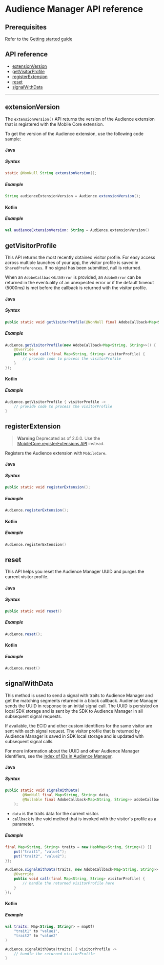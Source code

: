 # Audience Manager API reference

## Prerequisites

Refer to the [Getting started guide](./getting-started.md)

## API reference

- [extensionVersion](#extensionversion)
- [getVisitorProfile](#getvisitorprofile)
- [registerExtension](#registerextension)
- [reset](#reset)
- [signalWithData](#signalwithdata)

------

## extensionVersion

The `extensionVersion()` API returns the version of the Audience extension that is registered with the Mobile Core extension.

To get the version of the Audience extension, use the following code sample:

#### Java

##### Syntax
```java
static @NonNull String extensionVersion();
```

##### Example
```java
String audienceExtensionVersion = Audience.extensionVersion();
```

#### Kotlin

##### Example
```kotlin
val audienceExtensionVersion: String = Audience.extensionVersion()
```

## getVisitorProfile

This API returns the most recently obtained visitor profile. For easy access across multiple launches of your app, the visitor profile is saved in `SharedPreferences`. If no signal has been submitted, null is returned.

When an `AdobeCallbackWithError` is provided, an `AdobeError` can be returned in the eventuality of an unexpected error or if the default timeout (5000ms) is met before the callback is returned with the visitor profile.

#### Java

##### Syntax
```java
public static void getVisitorProfile(@NonNull final AdobeCallback<Map<String, String>> adobeCallback);
```

##### Example
```java
Audience.getVisitorProfile(new AdobeCallback<Map<String, String>>() {
    @Override
    public void call(final Map<String, String> visitorProfile) {
        // provide code to process the visitorProfile
    }
});
```

#### Kotlin

##### Example
```kotlin
Audience.getVisitorProfile { visitorProfile ->
    // provide code to process the visitorProfile
}

```

## registerExtension

> **Warning**
> Deprecated as of 2.0.0. Use the [MobileCore.registerExtensions API](https://github.com/adobe/aepsdk-core-android/blob/main/Documentation/MobileCore/api-reference.md) instead.

Registers the Audience extension with `MobileCore`.

#### Java

##### Syntax
```java
public static void registerExtension();
```

##### Example
```java
Audience.registerExtension();
```

#### Kotlin

##### Example
```kotlin
Audience.registerExtension()
```

## reset

This API helps you reset the Audience Manager UUID and purges the current visitor profile.

#### Java

##### Syntax
```java
public static void reset()
```

##### Example
```java
Audience.reset();
```

#### Kotlin

##### Example
```kotlin
Audience.reset()
```

## signalWithData

This method is used to send a signal with traits to Audience Manager and get the matching segments returned in a block callback. Audience Manager sends the UUID in response to an initial signal call. The UUID is persisted on local SDK storage and is sent by the SDK to Audience Manager in all subsequent signal requests.

If available, the ECID and other custom identifiers for the same visitor are sent with each signal request. The visitor profile that is returned by Audience Manager is saved in SDK local storage and is updated with subsequent signal calls.

For more information about the UUID and other Audience Manager identifiers, see the [index of IDs in Audience Manager](https://experienceleague.adobe.com/docs/audience-manager/user-guide/reference/ids-in-aam.html).

#### Java

##### Syntax
```java
public static void signalWithData(
		@NonNull final Map<String, String> data,
		@Nullable final AdobeCallback<Map<String, String>> adobeCallback
	);
```
* `data` is the traits data for the current visitor.
* `callback` is the void method that is invoked with the visitor's profile as a parameter.

##### Example
```java
final Map<String, String> traits = new HashMap<String, String>() {{
    put("trait1", "value1");
    put("trait2", "value2");
}};

Audience.signalWithData(traits, new AdobeCallback<Map<String, String>>() {
    @Override
    public void call(final Map<String, String> visitorProfile) {
        // handle the returned visitorProfile here
    }
});
```

#### Kotlin

##### Example
```kotlin
val traits: Map<String, String?> = mapOf(
    "trait1" to "value1",
    "trait2" to "value2"
)

Audience.signalWithData(traits) { visitorProfile ->
    // handle the returned visitorProfile
}
```
